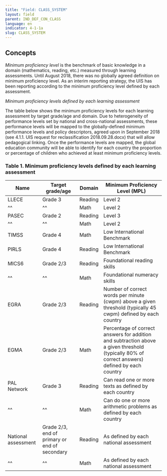 ```yaml
---
title: "Field: CLASS_SYSTEM"
layout: field
parent: IND_DEF_CON_CLASS
language: en
indicator: 4-1-1a
slug: CLASS_SYSTEM
---
```

## Concepts

*Minimum proficiency level* is the benchmark of basic knowledge in a domain (mathematics, reading, etc.) measured through learning assessments. Until August 2018, there was no globally agreed definition on minimum proficiency level. As an interim reporting strategy, the UIS has been reporting according to the minimum proficiency level defined by each assessment.

*Minimum proficiency levels defined by each learning assessment*

The table below shows the minimum proficiency levels for each learning assessment by target grade/age and domain. Due to heterogeneity of performance levels set by national and cross-national assessments, these performance levels will be mapped to the globally-defined minimum performance levels and policy descriptors, agreed upon in September 2018 (see 4.1.1. UIS request for reclassification 2018.09.28.docx) that will allow pedagogical linking. Once the performance levels are mapped, the global education community will be able to identify for each country the proportion or percentage of children who achieved at least minimum proficiency levels.

### Table 1. Minimum proficiency levels defined by each learning assessment

Name | Target grade/age | Domain | Minimum Proficiency Level (MPL)
--- | --- | --- | ---
LLECE | Grade 3 | Reading | Level 2
^^ | ^^ | Math | Level 2
PASEC | Grade 2 | Reading | Level 3
^^ | ^^ | Math | Level 2
TIMSS | Grade 4 | Math | Low International Benchmark
PIRLS | Grade 4 | Reading | Low International Benchmark
MICS6 | Grade 2/3 | Reading | Foundational reading skills
^^ | ^^ | Math | Foundational numeracy skills
EGRA | Grade 2/3 | Reading | Number of correct words per minute (cwpm) above a given threshold (typically 45 cwpm) defined by each country
EGMA | Grade 2/3 | Math | Percentage of correct answers for addition and subtraction above a given threshold (typically 80% of correct answers) defined by each country
PAL Network | Grade 3 | Reading | Can read one or more texts as defined by each country
^^ | ^^ | Math | Can do one or more arithmetic problems as defined by each country
National assessment | Grade 2/3, end of primary or end of secondary | Reading | As defined by each national assessment
^^ | ^^ | Math | As defined by each national assessment